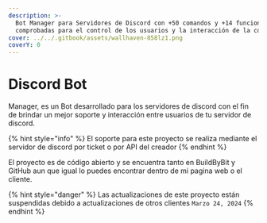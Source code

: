 ```yaml
---
description: >-
  Bot Manager para Servidores de Discord con +50 comandos y +14 funciones
  comprobadas para el control de los usuarios y la interacción de la comunidad.
cover: ../../.gitbook/assets/wallhaven-858lz1.png
coverY: 0
---
```


# Discord Bot

Manager, es un Bot desarrollado para los servidores de discord con el fin de brindar un mejor soporte y interacción entre usuarios de tu servidor de discord.

{% hint style="info" %}
El soporte para este proyecto se realiza mediante el servidor de discord por ticket o por API del creador
{% endhint %}

El proyecto es de código abierto y se encuentra tanto en BuildByBit y GitHub aun que igual lo puedes encontrar dentro de mi pagina web o el cliente.

{% hint style="danger" %}
Las actualizaciones de este proyecto están suspendidas debido a actualizaciones de otros clientes `Marzo 24, 2024`
{% endhint %}

